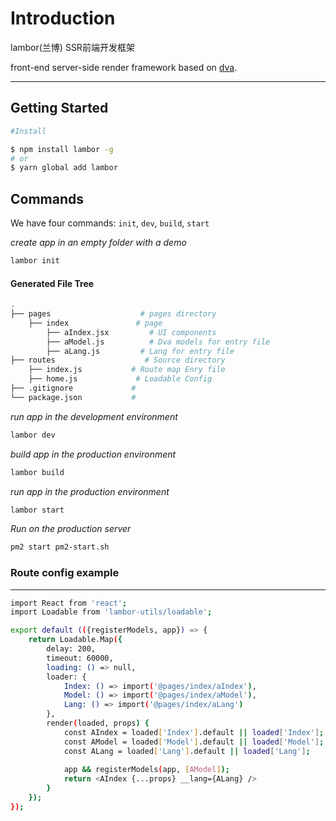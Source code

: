 # Introduction

lambor(兰博) SSR前端开发框架

front-end server-side render framework based on [dva](https://github.com/dvajs/dva).
***
## Getting Started

```bash
#Install

$ npm install lambor -g
# or
$ yarn global add lambor
```

## Commands

We have four commands: `init`, `dev`, `build`, `start`

*create app in an empty folder with a demo*
```bash
lambor init
```

#### Generated File Tree
```bash
.
├── pages                    # pages directory
    ├── index               # page
        ├── aIndex.jsx         # UI components
        ├── aModel.js          # Dva models for entry file
        ├── aLang.js         # Lang for entry file
├── routes                    # Source directory
    ├── index.js           # Route map Enry file
    ├── home.js             # Loadable Config
├── .gitignore             #
└── package.json           #
```

*run app in the development environment*
```bash
lambor dev
```

*build app in the production environment*
```bash
lambor build
```

*run app in the production environment*
```bash
lambor start
```

*Run on the production server*
```bash
pm2 start pm2-start.sh
```

### Route config example
---
```bash
import React from 'react';
import Loadable from 'lambor-utils/loadable';

export default (({registerModels, app}) => {
    return Loadable.Map({
        delay: 200,
        timeout: 60000,
        loading: () => null,
        loader: {
            Index: () => import('@pages/index/aIndex'),
            Model: () => import('@pages/index/aModel'),
            Lang: () => import('@pages/index/aLang')
        },
        render(loaded, props) {
            const AIndex = loaded['Index'].default || loaded['Index'];
            const AModel = loaded['Model'].default || loaded['Model'];
            const ALang = loaded['Lang'].default || loaded['Lang'];
            
            app && registerModels(app, [AModel]);
            return <AIndex {...props} __lang={ALang} />
        }
    });
});

```


